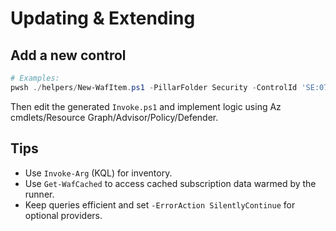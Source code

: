 
# Updating & Extending

## Add a new control
```powershell
# Examples:
pwsh ./helpers/New-WafItem.ps1 -PillarFolder Security -ControlId 'SE:07' -ControlName 'Encrypt data' -Description 'Encryption at rest/in transit'
```

Then edit the generated `Invoke.ps1` and implement logic using Az cmdlets/Resource Graph/Advisor/Policy/Defender.

## Tips
- Use `Invoke-Arg` (KQL) for inventory.
- Use `Get-WafCached` to access cached subscription data warmed by the runner.
- Keep queries efficient and set `-ErrorAction SilentlyContinue` for optional providers.
